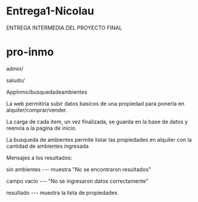 # Entrega1-Nicolau
ENTREGA INTERMEDIA DEL PROYECTO FINAL

# pro-inmo

admin/

saludo/

AppInmo/busquedadeambientes



La web permitiría subir datos basicos de una propiedad para ponerla en alquiler/comprar/vender.

La carga de cada item, un vez finalizada, se guarda en la base de datos y reenvia a la pagina de inicio.

La busqueda de ambientes permite listar las propiedades en alquiler con la cantidad de ambientes ingresada



Mensajes a los resultados:

sin ambientes --- muestra "No se encontraron resultados"

campo vacio --- "No se ingresaron datos correctamente"

resultado --- muestra la lista de propiedades

